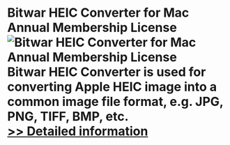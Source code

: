 # Bitwar HEIC Converter for Mac Annual Membership License<br />![Bitwar HEIC Converter for Mac Annual Membership License](https://mycommerce.akamaized.net/api/pimages/P300986649/BIG/300986649.PNG)<br />Bitwar HEIC Converter is used for converting Apple HEIC image into a common image file format, e.g. JPG, PNG, TIFF, BMP, etc.<br />[>> Detailed information](https://secure.shareit.com/shareit/product.html?productid=300986649&affiliateid=200057808)